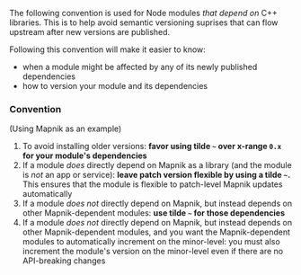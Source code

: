 The following convention is used for Node modules *that depend on* C++ libraries. This is to help avoid semantic versioning suprises that can flow upstream after new versions are published. 

Following this convention will make it easier to know:
- when a module might be affected by any of its newly published dependencies
- how to version your module and its dependencies

### Convention

(Using Mapnik as an example)

1. To avoid installing older versions: **favor using tilde `~` over x-range `0.x` for your module's dependencies**
2. If a module *does* directly depend on Mapnik as a library (and the module is *not* an app or service): **leave patch version flexible by using a tilde `~`.** This ensures that the module is flexible to patch-level Mapnik updates automatically
3. If a module *does not* directly depend on Mapnik, but instead depends on other Mapnik-dependent modules: **use tilde `~` for those dependencies**
4. If a module *does not* directly depend on Mapnik, but instead depends on other Mapnik-dependent modules, and you want the Mapnik-dependent modules to automatically increment on the minor-level: you must also increment the module's version on the minor-level even if there are no API-breaking changes
